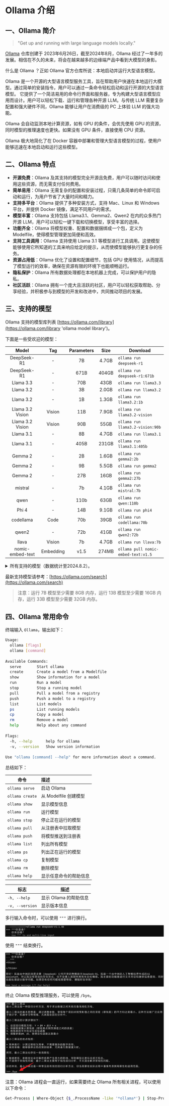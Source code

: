 # Ollama 介绍

## 一、Ollama 简介

>"Get up and running with large language models locally."

[Ollama](https://github.com/ollama/ollama) 仓库创建于 2023年6月26日，截至2024年8月，Ollama 经过了一年多的发展。相信在不久的未来，将会在越来越多的边缘端产品中看到大模型的身影。

什么是 Ollama ？正如 Ollama 官方仓库所说：本地启动并运行大型语言模型。

Ollama 是一个开源的大型语言模型服务工具，旨在帮助用户快速在本地运行大模型。通过简单的安装指令，用户可以通过一条命令轻松启动和运行开源的大型语言模型。 它提供了一个简洁易用的命令行界面和服务器，专为构建大型语言模型应用而设计。用户可以轻松下载、运行和管理各种开源 LLM。与传统 LLM 需要复杂配置和强大硬件不同，Ollama 能够让用户在消费级的 PC 上体验 LLM 的强大功能。

Ollama 会自动监测本地计算资源，如有 GPU 的条件，会优先使用 GPU 的资源，同时模型的推理速度也更快。如果没有 GPU 条件，直接使用 CPU 资源。

Ollama 极大地简化了在 Docker 容器中部署和管理大型语言模型的过程，使用户能够迅速在本地启动和运行这些模型。

## 二、Ollama 特点

- **开源免费**：Ollama 及其支持的模型完全开源且免费，用户可以随时访问和使用这些资源，而无需支付任何费用。
- **简单易用**：Ollama 无需复杂的配置和安装过程，只需几条简单的命令即可启动和运行，为用户节省了大量时间和精力。
- **支持多平台**：Ollama 提供了多种安装方式，支持 Mac、Linux 和 Windows 平台，并提供 Docker 镜像，满足不同用户的需求。
- **模型丰富**：Ollama 支持包括 Llama3.1、Gemma2、Qwen2 在内的众多热门开源 LLM，用户可以轻松一键下载和切换模型，享受丰富的选择。
- **功能齐全**：Ollama 将模型权重、配置和数据捆绑成一个包，定义为 Modelfile，使得模型管理更加简便和高效。
- **支持工具调用**：Ollama 支持使用 Llama 3.1 等模型进行工具调用。这使模型能够使用它所知道的工具来响应给定的提示，从而使模型能够执行更复杂的任务。
- **资源占用低**：Ollama 优化了设置和配置细节，包括 GPU 使用情况，从而提高了模型运行的效率，确保在资源有限的环境下也能顺畅运行。
- **隐私保护**：Ollama 所有数据处理都在本地机器上完成，可以保护用户的隐私。
- **社区活跃**：Ollama 拥有一个庞大且活跃的社区，用户可以轻松获取帮助、分享经验，并积极参与到模型的开发和改进中，共同推动项目的发展。

## 三、支持的模型

Ollama 支持的模型库列表 [https://ollama.com/library](https://ollama.com/library 'ollama model library')。

下面是一些受欢迎的模型：

|      Model       |    Tag    | Parameters | Size  | Download                            |
|:----------------:|:---------:|:----------:|:-----:|-------------------------------------|
|   DeepSeek-R1    |     -     |     7B     | 4.7GB | `ollama run deepseek-r1`            |
|   DeepSeek-R1    |     -     |    671B    | 404GB | `ollama run deepseek-r1:671b`       |
|    Llama 3.3     |     -     |    70B     | 43GB  | `ollama run llama3.3`               |
|    Llama 3.2     |     -     |     3B     | 2.0GB | `ollama run llama3.2`               |
|    Llama 3.2     |     -     |     1B     | 1.3GB | `ollama run llama3.2:1b`            |
| Llama 3.2 Vision |  Vision   |    11B     | 7.9GB | `ollama run llama3.2-vision`        |
| Llama 3.2 Vision |  Vision   |    90B     | 55GB  | `ollama run llama3.2-vision:90b`    |
|    Llama 3.1     |     -     |     8B     | 4.7GB | `ollama run llama3.1`               |
|    Llama 3.1     |     -     |    405B    | 231GB | `ollama run llama3.1:405b`          |
|     Gemma 2      |     -     |     2B     | 1.6GB | `ollama run gemma2:2b`              |
|     Gemma 2      |     -     |     9B     | 5.5GB | `ollama run gemma2`                 |
|     Gemma 2      |     -     |    27B     | 16GB  | `ollama run gemma2:27b`             |
|     mistral      |     -     |     7b     | 4.1GB | `ollama run mistral:7b`             |
|       qwen       |     -     |    110b    | 63GB  | `ollama run qwen:110b`              |
|      Phi 4       |     -     |    14B     | 9.1GB | `ollama run phi4`                   |
|    codellama     |   Code    |    70b     | 39GB  | `ollama run codellama:70b`          |
|      qwen2       |     -     |    72b     | 41GB  | `ollama run qwen2:72b`              |
|      llava       |  Vision   |     7b     | 4.7GB | `ollama run llava:7b`               |
| nomic-embed-text | Embedding |    v1.5    | 274MB | `ollama pull nomic-embed-text:v1.5` |



<details>
  <summary>所有支持的模型（数据统计至2024.8.2）。 </summary>

|          Model           |    Tag    | Parameters | Size  | Download                                  |
|:------------------------:|:---------:|:----------:|:-----:|-------------------------------------------|
|         llama3.1         |     -     |    405b    | 231GB | `ollama run llama3.1:405b`                |
|         llama3.1         |     -     |    70b     | 40GB  | `ollama run llama3.1:70b`                 |
|         llama3.1         |     -     |     8b     | 4.7GB | `ollama run llama3.1:8b`                  |
|          gemma2          |     -     |    27b     | 16GB  | `ollama run gemma2:27b`                   |
|          gemma2          |     -     |     9b     | 5.4GB | `ollama run gemma2:9b`                    |
|          gemma2          |     -     |     2b     | 1.6GB | `ollama run gemma2:2b`                    |
|       mistral-nemo       |     -     |    12b     | 7.1GB | `ollama run mistral-nemo:12b`             |
|      mistral-large       |     -     |    123b    | 69GB  | `ollama run mistral-large:123b`           |
|          qwen2           |     -     |    72b     | 41GB  | `ollama run qwen2:72b`                    |
|          qwen2           |     -     |     7b     | 4.4GB | `ollama run qwen2:7b`                     |
|          qwen2           |     -     |    1.5b    | 935MB | `ollama run qwen2:1.5b`                   |
|          qwen2           |     -     |    0.5b    | 352MB | `ollama run qwen2:0.5b`                   |
|    deepseek-coder-v2     |   Code    |    236b    | 133GB | `ollama run deepseek-coder-v2:236b`       |
|    deepseek-coder-v2     |   Code    |    16b     | 8.9GB | `ollama run deepseek-coder-v2:16b`        |
|           phi3           |     -     |    14b     | 7.9GB | `ollama run phi3:14b`                     |
|           phi3           |     -     |    3.8b    | 2.2GB | `ollama run phi3:3.8b`                    |
|         mistral          |     -     |     7b     | 4.1GB | `ollama run mistral:7b`                   |
|         mixtral          |     -     |   8x22b    | 80GB  | `ollama run mixtral:8x22b`                |
|         mixtral          |     -     |    8x7b    | 26GB  | `ollama run mixtral:8x7b`                 |
|        codegemma         |   Code    |     7b     | 5.0GB | `ollama run codegemma:7b`                 |
|        codegemma         |   Code    |     2b     | 1.6GB | `ollama run codegemma:2b`                 |
|        command-r         |     -     |    35b     | 20GB  | `ollama run command-r:35b`                |
|      command-r-plus      |     -     |    104b    | 59GB  | `ollama run command-r-plus:104b`          |
|          llava           |  Vision   |    34b     | 20GB  | `ollama run llava:34b`                    |
|          llava           |  Vision   |    13b     | 8.0GB | `ollama run llava:13b`                    |
|          llava           |  Vision   |     7b     | 4.7GB | `ollama run llava:7b`                     |
|          llama3          |     -     |    70b     | 40GB  | `ollama run llama3:70b`                   |
|          llama3          |     -     |     8b     | 4.7GB | `ollama run llama3:8b`                    |
|          gemma           |     -     |     7b     | 5.0GB | `ollama run gemma:7b`                     |
|          gemma           |     -     |     2b     | 1.7GB | `ollama run gemma:2b`                     |
|           qwen           |     -     |    110b    | 63GB  | `ollama run qwen:110b`                    |
|           qwen           |     -     |    72b     | 41GB  | `ollama run qwen:72b`                     |
|           qwen           |     -     |    32b     | 18GB  | `ollama run qwen:32b`                     |
|           qwen           |     -     |    14b     | 8.2GB | `ollama run qwen:14b`                     |
|           qwen           |     -     |     7b     | 4.5GB | `ollama run qwen:7b`                      |
|           qwen           |     -     |     4b     | 2.3GB | `ollama run qwen:4b`                      |
|           qwen           |     -     |    1.8b    | 1.1GB | `ollama run qwen:1.8b`                    |
|           qwen           |     -     |    0.5b    | 395MB | `ollama run qwen:0.5b`                    |
|          llama2          |     -     |    70b     | 39GB  | `ollama run llama2:70b`                   |
|          llama2          |     -     |    13b     | 7.4GB | `ollama run llama2:13b`                   |
|          llama2          |     -     |     7b     | 3.8GB | `ollama run llama2:7b`                    |
|        codellama         |   Code    |    70b     | 39GB  | `ollama run codellama:70b`                |
|        codellama         |   Code    |    34b     | 19GB  | `ollama run codellama:34b`                |
|        codellama         |   Code    |    13b     | 7.4GB | `ollama run codellama:13b`                |
|        codellama         |   Code    |     7b     | 3.8GB | `ollama run codellama:7b`                 |
|     dolphin-mixtral      |     -     |    8x7b    | 26GB  | `ollama run dolphin-mixtral:8x7b`         |
|     dolphin-mixtral      |     -     |   8x22b    | 80GB  | `ollama run dolphin-mixtral:8x22b`        |
|     nomic-embed-text     | Embedding |    v1.5    | 274MB | `ollama pull nomic-embed-text:v1.5`       |
|    llama2-uncensored     |     -     |    70b     | 39GB  | `ollama run llama2-uncensored:70b`        |
|    llama2-uncensored     |     -     |     7b     | 3.8GB | `ollama run llama2-uncensored:7b`         |
|           phi            |     -     |    2.7b    | 1.6GB | `ollama run phi:2.7b`                     |
|      deepseek-coder      |   Code    |    33b     | 19GB  | `ollama run deepseek-coder:33b`           |
|      deepseek-coder      |   Code    |    6.7b    | 3.8GB | `ollama run deepseek-coder:6.7b`          |
|      deepseek-coder      |   Code    |    1.3b    | 776MB | `ollama run deepseek-coder:1.3b`          |
|     dolphin-mistral      |     -     |     7b     | 4.1GB | `ollama run dolphin-mistral:7b`           |
|        orca-mini         |     -     |    70b     | 39GB  | `ollama run orca-mini:70b`                |
|        orca-mini         |     -     |    13b     | 7.4GB | `ollama run orca-mini:13b`                |
|        orca-mini         |     -     |     7b     | 3.8GB | `ollama run orca-mini:7b`                 |
|        orca-mini         |     -     |     3b     | 2.0GB | `ollama run orca-mini:3b`                 |
|    mxbai-embed-large     | Embedding |    335m    | 670MB | `ollama pull mxbai-embed-large:335m`      |
|      dolphin-llama3      |     -     |    70b     | 40GB  | `ollama run dolphin-llama3:70b`           |
|      dolphin-llama3      |     -     |     8b     | 4.7GB | `ollama run dolphin-llama3:8b`            |
|          zephyr          |     -     |    141b    | 80GB  | `ollama run zephyr:141b`                  |
|          zephyr          |     -     |     7b     | 4.1GB | `ollama run zephyr:7b`                    |
|        starcoder2        |   Code    |    15b     | 9.1GB | `ollama run starcoder2:15b`               |
|        starcoder2        |   Code    |     7b     | 4.0GB | `ollama run starcoder2:7b`                |
|        starcoder2        |   Code    |     3b     | 1.7GB | `ollama run starcoder2:3b`                |
|     mistral-openorca     |     -     |     7b     | 4.1GB | `ollama run mistral-openorca:7b`          |
|            yi            |     -     |    34b     | 19GB  | `ollama run yi:34b`                       |
|            yi            |     -     |     9b     | 5.0GB | `ollama run yi:9b`                        |
|            yi            |     -     |     6b     | 3.5GB | `ollama run yi:6b`                        |
|      llama2-chinese      |     -     |    13b     | 7.4GB | `ollama run llama2-chinese:13b`           |
|      llama2-chinese      |     -     |     7b     | 3.8GB | `ollama run llama2-chinese:7b`            |
|       llava-llama3       |  Vision   |     8b     | 5.5GB | `ollama run llava-llama3:8b`              |
|          vicuna          |     -     |    33b     | 18GB  | `ollama run vicuna:33b`                   |
|          vicuna          |     -     |    13b     | 7.4GB | `ollama run vicuna:13b`                   |
|          vicuna          |     -     |     7b     | 3.8GB | `ollama run vicuna:7b`                    |
|       nous-hermes2       |     -     |    34b     | 19GB  | `ollama run nous-hermes2:34b`             |
|       nous-hermes2       |     -     |   10.7b    | 6.1GB | `ollama run nous-hermes2:10.7b`           |
|        tinyllama         |     -     |    1.1b    | 638MB | `ollama run tinyllama:1.1b`               |
| wizard-vicuna-uncensored |     -     |    30b     | 18GB  | `ollama run wizard-vicuna-uncensored:30b` |
| wizard-vicuna-uncensored |     -     |    13b     | 7.4GB | `ollama run wizard-vicuna-uncensored:13b` |
| wizard-vicuna-uncensored |     -     |     7b     | 3.8GB | `ollama run wizard-vicuna-uncensored:7b`  |
|        codestral         |   Code    |    22b     | 13GB  | `ollama run codestral:22b`                |
|        starcoder         |   Code    |    15b     | 9.0GB | `ollama run starcoder:15b`                |
|        starcoder         |   Code    |     7b     | 4.3GB | `ollama run starcoder:7b`                 |
|        starcoder         |   Code    |     3b     | 1.8GB | `ollama run starcoder:3b`                 |
|        starcoder         |   Code    |     1b     | 726MB | `ollama run starcoder:1b`                 |
|        wizardlm2         |     -     |   8x22b    | 80GB  | `ollama run wizardlm2:8x22b`              |
|        wizardlm2         |     -     |     7b     | 4.1GB | `ollama run wizardlm2:7b`                 |
|         openchat         |     -     |     7b     | 4.1GB | `ollama run openchat:7b`                  |
|           aya            |     -     |    35b     | 20GB  | `ollama run aya:35b`                      |
|           aya            |     -     |     8b     | 4.8GB | `ollama run aya:8b`                       |
|       tinydolphin        |     -     |    1.1b    | 637MB | `ollama run tinydolphin:1.1b`             |
|       stable-code        |   Code    |     3b     | 1.6GB | `ollama run stable-code:3b`               |
|        openhermes        |     -     |    v2.5    | 4.1GB | `ollama run openhermes:v2.5`              |
|       wizardcoder        |   Code    |    33b     | 19GB  | `ollama run wizardcoder:33b`              |
|       wizardcoder        |   Code    |   python   | 3.8GB | `ollama run wizardcoder:python`           |
|         codeqwen         |   Code    |     7b     | 4.2GB | `ollama run codeqwen:7b`                  |
|       wizard-math        |     -     |    70b     | 39GB  | `ollama run wizard-math:70b`              |
|       wizard-math        |     -     |    13b     | 7.4GB | `ollama run wizard-math:13b`              |
|       wizard-math        |     -     |     7b     | 4.1GB | `ollama run wizard-math:7b`               |
|       granite-code       |   Code    |    34b     | 19GB  | `ollama run granite-code:34b`             |
|       granite-code       |   Code    |    20b     | 12GB  | `ollama run granite-code:20b`             |
|       granite-code       |   Code    |     8b     | 4.6GB | `ollama run granite-code:8b`              |
|       granite-code       |   Code    |     3b     | 2.0GB | `ollama run granite-code:3b`              |
|        stablelm2         |     -     |    12b     | 7.0GB | `ollama run stablelm2:12b`                |
|        stablelm2         |     -     |    1.6b    | 983MB | `ollama run stablelm2:1.6b`               |
|       neural-chat        |     -     |     7b     | 4.1GB | `ollama run neural-chat:7b`               |
|        all-minilm        | Embedding |    33m     | 67MB  | `ollama pull all-minilm:33m`              |
|        all-minilm        | Embedding |    22m     | 46MB  | `ollama pull all-minilm:22m`              |
|     phind-codellama      |   Code    |    34b     | 19GB  | `ollama run phind-codellama:34b`          |
|       dolphincoder       |   Code    |    15b     | 9.1GB | `ollama run dolphincoder:15b`             |
|       dolphincoder       |   Code    |     7b     | 4.2GB | `ollama run dolphincoder:7b`              |
|       nous-hermes        |     -     |    13b     | 7.4GB | `ollama run nous-hermes:13b`              |
|       nous-hermes        |     -     |     7b     | 3.8GB | `ollama run nous-hermes:7b`               |
|         sqlcoder         |   Code    |    15b     | 9.0GB | `ollama run sqlcoder:15b`                 |
|         sqlcoder         |   Code    |     7b     | 4.1GB | `ollama run sqlcoder:7b`                  |
|     llama3-gradient      |     -     |    70b     | 40GB  | `ollama run llama3-gradient:70b`          |
|     llama3-gradient      |     -     |     8b     | 4.7GB | `ollama run llama3-gradient:8b`           |
|       starling-lm        |     -     |     7b     | 4.1GB | `ollama run starling-lm:7b`               |
|          xwinlm          |     -     |    13b     | 7.4GB | `ollama run xwinlm:13b`                   |
|          xwinlm          |     -     |     7b     | 3.8GB | `ollama run xwinlm:7b`                    |
|       yarn-llama2        |     -     |    13b     | 7.4GB | `ollama run yarn-llama2:13b`              |
|       yarn-llama2        |     -     |     7b     | 3.8GB | `ollama run yarn-llama2:7b`               |
|       deepseek-llm       |     -     |    67b     | 38GB  | `ollama run deepseek-llm:67b`             |
|       deepseek-llm       |     -     |     7b     | 4.0GB | `ollama run deepseek-llm:7b`              |
|      llama3-chatqa       |     -     |    70b     | 40GB  | `ollama run llama3-chatqa:70b`            |
|      llama3-chatqa       |     -     |     8b     | 4.7GB | `ollama run llama3-chatqa:8b`             |
|          orca2           |     -     |    13b     | 7.4GB | `ollama run orca2:13b`                    |
|          orca2           |     -     |     7b     | 3.8GB | `ollama run orca2:7b`                     |
|          solar           |     -     |   10.7b    | 6.1GB | `ollama run solar:10.7b`                  |
|     samantha-mistral     |     -     |     7b     | 4.1GB | `ollama run samantha-mistral:7b`          |
|       dolphin-phi        |     -     |    2.7b    | 1.6GB | `ollama run dolphin-phi:2.7b`             |
|      stable-beluga       |     -     |    70b     | 39GB  | `ollama run stable-beluga:70b`            |
|      stable-beluga       |     -     |    13b     | 7.4GB | `ollama run stable-beluga:13b`            |
|      stable-beluga       |     -     |     7b     | 3.8GB | `ollama run stable-beluga:7b`             |
|        moondream         |  Vision   |    1.8b    | 1.7GB | `ollama run moondream:1.8b`               |
|  snowflake-arctic-embed  | Embedding |    335m    | 669MB | `ollama pull snowflake-arctic-embed:335m` |
|  snowflake-arctic-embed  | Embedding |    137m    | 274MB | `ollama pull snowflake-arctic-embed:137m` |
|  snowflake-arctic-embed  | Embedding |    110m    | 219MB | `ollama pull snowflake-arctic-embed:110m` |
|  snowflake-arctic-embed  | Embedding |    33m     | 67MB  | `ollama pull snowflake-arctic-embed:33m`  |
|  snowflake-arctic-embed  | Embedding |    22m     | 46MB  | `ollama pull snowflake-arctic-embed:22m`  |
|         bakllava         |  Vision   |     7b     | 4.7GB | `ollama run bakllava:7b`                  |
|   wizardlm-uncensored    |     -     |    13b     | 7.4GB | `ollama run wizardlm-uncensored:13b`      |
|       deepseek-v2        |     -     |    236b    | 133GB | `ollama run deepseek-v2:236b`             |
|       deepseek-v2        |     -     |    16b     | 8.9GB | `ollama run deepseek-v2:16b`              |
|        medllama2         |     -     |     7b     | 3.8GB | `ollama run medllama2:7b`                 |
|       yarn-mistral       |     -     |     7b     | 4.1GB | `ollama run yarn-mistral:7b`              |
|        llama-pro         |     -     |  instruct  | 4.7GB | `ollama run llama-pro:instruct`           |
|   nous-hermes2-mixtral   |     -     |    8x7b    | 26GB  | `ollama run nous-hermes2-mixtral:8x7b`    |
|         meditron         |     -     |    70b     | 39GB  | `ollama run meditron:70b`                 |
|         meditron         |     -     |     7b     | 3.8GB | `ollama run meditron:7b`                  |
|        nexusraven        |     -     |    13b     | 7.4GB | `ollama run nexusraven:13b`               |
|          codeup          |   Code    |    13b     | 7.4GB | `ollama run codeup:13b`                   |
|        llava-phi3        |  Vision   |    3.8b    | 2.9GB | `ollama run llava-phi3:3.8b`              |
|       everythinglm       |     -     |    13b     | 7.4GB | `ollama run everythinglm:13b`             |
|           glm4           |     -     |     9b     | 5.5GB | `ollama run glm4:9b`                      |
|        codegeex4         |   Code    |     9b     | 5.5GB | `ollama run codegeex4:9b`                 |
|        magicoder         |   Code    |     7b     | 3.8GB | `ollama run magicoder:7b`                 |
|     stablelm-zephyr      |     -     |     3b     | 1.6GB | `ollama run stablelm-zephyr:3b`           |
|        codebooga         |   Code    |    34b     | 19GB  | `ollama run codebooga:34b`                |
|       mistrallite        |     -     |     7b     | 4.1GB | `ollama run mistrallite:7b`               |
|      wizard-vicuna       |     -     |    13b     | 7.4GB | `ollama run wizard-vicuna:13b`            |
|       duckdb-nsql        |   Code    |     7b     | 3.8GB | `ollama run duckdb-nsql:7b`               |
|       megadolphin        |     -     |    120b    | 68GB  | `ollama run megadolphin:120b`             |
|         goliath          |     -     | 120b-q4_0  | 66GB  | `ollama run goliath:120b-q4_0`            |
|          notux           |     -     |    8x7b    | 26GB  | `ollama run notux:8x7b`                   |
|         falcon2          |     -     |    11b     | 6.4GB | `ollama run falcon2:11b`                  |
|   open-orca-platypus2    |     -     |    13b     | 7.4GB | `ollama run open-orca-platypus2:13b`      |
|          notus           |     -     |     7b     | 4.1GB | `ollama run notus:7b`                     |
|           dbrx           |     -     |    132b    | 74GB  | `ollama run dbrx:132b`                    |
|        internlm2         |     -     |     7b     | 4.5GB | `ollama run internlm2:7b`                 |
|          alfred          |     -     |    40b     | 24GB  | `ollama run alfred:40b`                   |
|   llama3-groq-tool-use   |     -     |    70b     | 40GB  | `ollama run llama3-groq-tool-use:70b`     |
|   llama3-groq-tool-use   |     -     |     8b     | 4.7GB | `ollama run llama3-groq-tool-use:8b`      |
|        mathstral         |     -     |     7b     | 4.1GB | `ollama run mathstral:7b`                 |
|     firefunction-v2      |     -     |    70b     | 40GB  | `ollama run firefunction-v2:70b`          |
|        nuextract         |     -     |    3.8b    | 2.2GB | `ollama run nuextract:3.8b`               |

</details>

最新支持模型请参考：[https://ollama.com/search](https://ollama.com/search)

> 注意：运行 7B 模型至少需要 8GB 内存，运行 13B 模型至少需要 16GB 内存，运行 33B 模型至少需要 32GB 内存。

## 四、Ollama 常用命令

终端输入 `Ollama`，输出如下：

```bash
Usage:
  ollama [flags]
  ollama [command]

Available Commands:
  serve       Start ollama
  create      Create a model from a Modelfile
  show        Show information for a model
  run         Run a model
  stop        Stop a running model
  pull        Pull a model from a registry
  push        Push a model to a registry
  list        List models
  ps          List running models
  cp          Copy a model
  rm          Remove a model
  help        Help about any command

Flags:
  -h, --help      help for ollama
  -v, --version   Show version information

Use "ollama [command] --help" for more information about a command.
```

总结如下：

| 命令              | 描述               |
|-----------------|:-----------------|
| `ollama serve`  | 启动 Ollama        |
| `ollama create` | 从 Modelfile 创建模型 |
| `ollama show`   | 显示模型信息           |
| `ollama run`    | 运行模型             |
| `ollama stop`   | 停止正在运行的模型        |
| `ollama pull`   | 从注册表中拉取模型        |
| `ollama push`   | 将模型推送到注册表        |
| `ollama list`   | 列出所有模型           |
| `ollama ps`     | 列出正在运行的模型        |
| `ollama cp`     | 复制模型             |
| `ollama rm`     | 删除模型             |
| `ollama help`   | 显示任意命令的帮助信息      |

| 标志              | 描述               |
|-----------------|------------------|
| `-h, --help`    | 显示 Ollama 的帮助信息  |
| `-v, --version` | 显示版本信息           |

多行输入命令时，可以使用 `"""` 进行换行。

![](../images/C1-1-1.png)

使用 `"""` 结束换行。

![](../images/C1-1-2.png)

终止 Ollama 模型推理服务，可以使用 `/bye`。

![](../images/C1-1-3.png)

注意：Ollama 进程会一直运行，如果需要终止 Ollama 所有相关进程，可以使用以下命令：

```bash
Get-Process | Where-Object {$_.ProcessName -like '*ollama*'} | Stop-Process
```